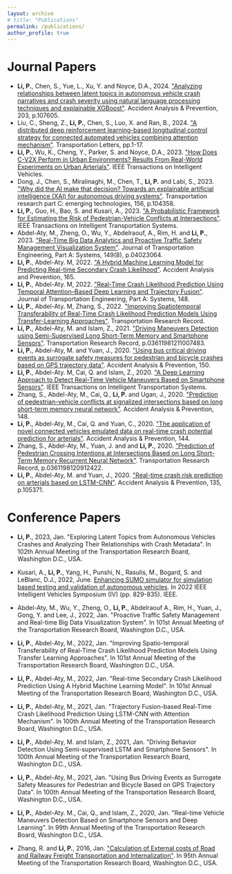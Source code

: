 ```yaml
---
layout: archive
# title: "Publications"
permalink: /publications/
author_profile: true
---
```


<!-- {% if author.googlescholar %}
  You can also find my articles on <u><a href="{{author.googlescholar}}">my Google Scholar profile</a>.</u>
{% endif %}

{% include base_path %}

{% for post in site.publications reversed %}
  {% include archive-single.html %}
{% endfor %} -->

Journal Papers
======
* **Li, P.**, Chen, S., Yue, L., Xu, Y. and Noyce, D.A., 2024. ["Analyzing relationships between latent topics in autonomous vehicle crash narratives and crash severity using natural language processing techniques and explainable XGBoost"](https://doi.org/10.1016/j.aap.2024.107605). Accident Analysis & Prevention, 203, p.107605.
* Liu, C., Sheng, Z., **Li, P.**, Chen, S., Luo, X. and Ran, B., 2024. ["A distributed deep reinforcement learning-based longitudinal control strategy for connected automated vehicles combining attention mechanism"](https://doi.org/10.1080/19427867.2024.2335084). Transportation Letters, pp.1-17.
* **Li, P.**, Wu, K., Cheng, Y., Parker, S. and Noyce, D.A., 2023. ["How Does C-V2X Perform in Urban Environments? Results From Real-World Experiments on Urban Arterials"]([10.1109/TITS.2023.3296567](https://doi.org/10.1109/TIV.2023.3326735)). IEEE Transactions on Intelligent Vehicles.
* Dong, J., Chen, S., Miralinaghi, M., Chen, T., **Li, P.** and Labi, S., 2023. ["Why did the AI make that decision? Towards an explainable artificial intelligence (XAI) for autonomous driving systems"](https://doi.org/10.1016/j.trc.2023.104358). Transportation research part C: emerging technologies, 156, p.104358.
* **Li, P.**, Guo, H., Bao, S. and Kusari, A., 2023. ["A Probabilistic Framework for Estimating the Risk of Pedestrian-Vehicle Conflicts at Intersections"](10.1109/TITS.2023.3296567). IEEE Transactions on Intelligent Transportation Systems.
* Abdel-Aty, M., Zheng, O., Wu, Y., Abdelraouf, A., Rim, H. and **Li, P.**, 2023. ["Real-Time Big Data Analytics and Proactive Traffic Safety Management Visualization System"](https://doi.org/10.1061/JTEPBS.TEENG-7530). Journal of Transportation Engineering, Part A: Systems, 149(8), p.04023064.
* **Li, P.**, Abdel-Aty. M, 2022. ["A Hybrid Machine Learning Model for Predicting Real-time Secondary Crash Likelihood"](https://doi.org/10.1016/j.aap.2021.106504). Accident Analysis and Prevention, 165.
* **Li, P.**, Abdel-Aty. M, 2022. ["Real-Time Crash Likelihood Prediction Using Temporal Attention–Based Deep Learning and Trajectory Fusion"](hhttps://ascelibrary.org/doi/full/10.1061/JTEPBS.0000697). Journal of Transportation Engineering, Part A: Systems, 148.
* **Li, P.**, Abdel-Aty. M, Zhang, S., 2022. ["Improving Spatiotemporal Transferability of Real-Time Crash Likelihood Prediction Models Using Transfer-Learning Approaches"](https://doi.org/10.1177/03611981221094289). Transportation Research Record.
* **Li, P.**, Abdel-Aty, M. and Islam, Z., 2021. ["Driving Maneuvers Detection using Semi-Supervised Long Short-Term Memory and Smartphone Sensors"](https://doi.org/10.1177/03611981211007483). Transportation Research Record, p.03611981211007483.
* **Li, P.**, Abdel-Aty, M. and Yuan, J., 2020. ["Using bus critical driving events as surrogate safety measures for pedestrian and bicycle crashes based on GPS trajectory data"](https://www.researchgate.net/publication/347440659_Using_bus_critical_driving_events_as_surrogate_safety_measures_for_pedestrian_and_bicycle_crashes_based_on_GPS_trajectory_data). Accident Analysis & Prevention, 150.
* **Li, P.**, Abdel-Aty. M, Cai, Q. and Islam, Z., 2020. ["A Deep Learning Approach to Detect Real-Time Vehicle Maneuvers Based on Smartphone Sensors"](https://ieeexplore.ieee.org/document/9242246?fbclid=IwAR3T9vOiqEQN6lVYAhiHHltG23maOFwcwj98HxUfZni85kPQ9hcXy5vL8HM). IEEE Transactions on Intelligent Transportation Systems.
* Zhang, S., Abdel-Aty, M., Cai, Q., **Li, P.** and Ugan, J., 2020. ["Prediction of pedestrian-vehicle conflicts at signalized intersections based on long short-term memory neural network"](https://www.sciencedirect.com/science/article/pii/S0001457520316195). Accident Analysis & Prevention, 148.
* **Li, P.**, Abdel-Aty, M., Cai, Q. and Yuan, C., 2020. ["The application of novel connected vehicles emulated data on real-time crash potential prediction for arterials"](https://www.researchgate.net/publication/342690020_The_application_of_novel_connected_vehicles_emulated_data_on_real-time_crash_potential_prediction_for_arterials). Accident Analysis & Prevention, 144.
* Zhang, S., Abdel-Aty, M., Yuan, J. and and **Li, P.**, 2020. [“Prediction of Pedestrian Crossing Intentions at Intersections Based on Long Short-Term Memory Recurrent Neural Network”](https://www.researchgate.net/publication/340064956_Prediction_of_Pedestrian_Crossing_Intentions_at_Intersections_Based_on_Long_Short-Term_Memory_Recurrent_Neural_Network). Transportation Research Record, p.0361198120912422.
* **Li, P.**, Abdel-Aty, M. and Yuan, J., 2020. ["Real-time crash risk prediction on arterials based on LSTM-CNN"](https://www.researchgate.net/publication/337548957_Real-time_crash_risk_prediction_on_arterials_based_on_LSTM-CNN). Accident Analysis & Prevention, 135, p.105371.


Conference Papers
======
<!-- # 2021 -->

* **Li, P.**, 2023, Jan. "Exploring Latent Topics from Autonomous Vehicles Crashes and Analyzing Their Relationships with Crash Metadata". In 102th Annual Meeting of the Transportation Research Board, Washington D.C., USA.
  
* Kusari, A., **Li, P.**, Yang, H., Punshi, N., Rasulis, M., Bogard, S. and LeBlanc, D.J., 2022, June. [Enhancing SUMO simulator for simulation based testing and validation of autonomous vehicles](https://ieeexplore.ieee.org/document/9827241). In 2022 IEEE Intelligent Vehicles Symposium (IV) (pp. 829-835). IEEE.

* Abdel-Aty, M., Wu, Y., Zheng, O., **Li, P.**, Abdelraouf A., Rim, H., Yuan, J., Gong, Y. and Lee, J., 2022, Jan. "Proactive Traffic Safety Management and Real-time Big Data Visualization System". In 101st Annual Meeting of the Transportation Research Board, Washington D.C., USA.

* **Li, P.**, Abdel-Aty, M., 2022, Jan. "Improving Spatio-temporal Transferability of Real-Time Crash Likelihood Prediction Models Using Transfer Learning Approaches". In 101st Annual Meeting of the Transportation Research Board, Washington D.C., USA.
  
* **Li, P.**, Abdel-Aty, M., 2022, Jan. "Real-time Secondary Crash Likelihood Prediction Using A Hybrid Machine Learning Model". In 101st Annual Meeting of the Transportation Research Board, Washington D.C., USA.

* **Li, P.**, Abdel-Aty, M., 2021, Jan. "Trajectory Fusion-based Real-Time Crash Likelihood Prediction Using LSTM-CNN with Attention Mechanism". In 100th Annual Meeting of the Transportation Research Board, Washington D.C., USA.

* **Li, P.**, Abdel-Aty, M. and Islam, Z., 2021, Jan. "Driving Behavior Detection Using Semi-supervised LSTM and Smartphone Sensors". In 100th Annual Meeting of the Transportation Research Board, Washington D.C., USA.

* **Li, P.**, Abdel-Aty, M., 2021, Jan. "Using Bus Driving Events as Surrogate Safety Measures for Pedestrian and Bicycle Based on GPS Trajectory Data". In 100th Annual Meeting of the Transportation Research Board, Washington D.C., USA.

* **Li, P.**, Abdel-Aty. M., Cai, Q., and Islam, Z., 2020, Jan. "Real-time Vehicle Maneuvers Detection Based on Smartphone Sensors and Deep Learning". In 99th Annual Meeting of the Transportation Research Board, Washington D.C., USA.

* Zhang, R. and **Li, P.**, 2016, Jan. ["Calculation of External costs of Road and Railway Freight Transportation and Internalization"](https://www.researchgate.net/profile/Pei_Li28/publication/308064025_Calculation_of_External_costs_of_Road_and_Railway_Freight_Transportation_and_Internalization/links/57d8aa9108ae5f03b498611d/Calculation-of-External-costs-of-Road-and-Railway-Freight-Transportation-and-Internalization.pdf). In 95th Annual Meeting of the Transportation Research Board, Washington D.C., USA.
